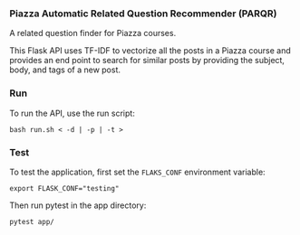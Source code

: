 ### Piazza Automatic Related Question Recommender (PARQR)

A related question finder for Piazza courses.

This Flask API uses TF-IDF to vectorize all the posts in a Piazza course and
provides an end point to search for similar posts by providing the subject,
body, and tags of a new post.

### Run

To run the API, use the run script:

    bash run.sh < -d | -p | -t >

### Test

To test the application, first set the `FLAKS_CONF` environment variable:

    export FLASK_CONF="testing"
    
Then run pytest in the app directory:

    pytest app/
